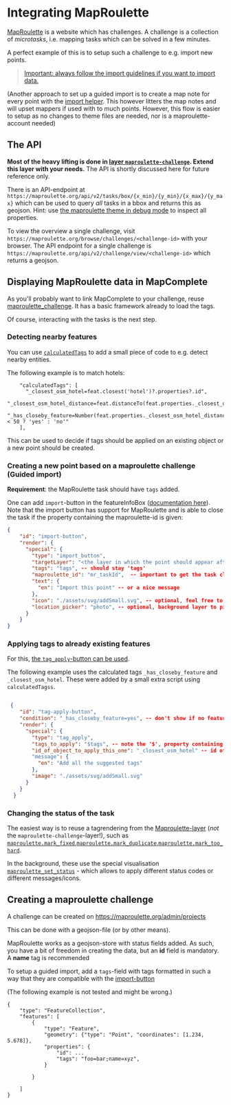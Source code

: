 # Integrating MapRoulette

[MapRoulette](https://www.maproulette.org/) is a website which has challenges. A challenge is a collection of _microtasks_, i.e. mapping tasks which can be solved in a few minutes.

A perfect example of this is to setup such a challenge to e.g. import new points. 

> [Important: always follow the import guidelines if you want to import data.](https://wiki.openstreetmap.org/wiki/Import/Guidelines)

(Another approach to set up a guided import is to create a map note for every point with the [import helper](https://mapcomplete.osm.be/import_helper). This however litters the map notes and will upset mappers if used with to much points. However, this flow is easier to setup as no changes to theme files are needed, nor is a maproulette-account needed)

## The API

**Most of the heavy lifting is done in [layer `maproulette-challenge`](./Docs/Layers/maproulette_challenge.md). Extend this layer with your needs.**
The API is shortly discussed here for future reference only.

There is an API-endpoint at `https://maproulette.org/api/v2/tasks/box/{x_min}/{y_min}/{x_max}/{y_max}` which can be used
to query _all_ tasks in a bbox and returns this as geojson. Hint:
use [the maproulette theme in debug mode](https://mapcomplete.osm.be/maproulette?debug=true) to inspect all properties.

To view the overview a single challenge, visit `https://maproulette.org/browse/challenges/<challenge-id>` with your
browser.
The API endpoint for a single challenge is `https://maproulette.org/api/v2/challenge/view/<challenge-id>` which returns a
geojson.

## Displaying MapRoulette data in MapComplete

As you'll probably want to link MapComplete to your challenge, reuse [maproulette_challenge](Docs/Layers/maproulette_challenge.md).
It has a basic framework already to load the tags.

Of course, interacting with the tasks is the next step.

### Detecting nearby features

You can use [`calculatedTags`](./Docs/CalculatedTags.md) to add a small piece of code to e.g. detect nearby entities.

The following example is to match hotels:

```
    "calculatedTags": [
      "_closest_osm_hotel=feat.closest('hotel')?.properties?.id",
      "_closest_osm_hotel_distance=feat.distanceTo(feat.properties._closest_osm_hotel)",
      "_has_closeby_feature=Number(feat.properties._closest_osm_hotel_distance) < 50 ? 'yes' : 'no'"
    ], 
```

This can be used to decide if tags should be applied on an existing object or a new point should be created.


### Creating a new point based on a maproulette challenge (Guided import)

**Requirement**: the MapRoulette task should have `tags` added.

One can add `import`-button in the featureInfoBox ([documentation here](./Docs/SpecialRenderings.md#importbutton)).
Note that the import button has support for MapRoulette and is able to close the task if the property containing the maproulette-id is given:

```json
{
    "id": "import-button",
    "render": {
      "special": {
        "type": "import_button",
        "targetLayer": "<the layer in which the point should appear afterwards>",
        "tags": "tags", -- should stay 'tags'
        "maproulette_id": "mr_taskId",  -- important to get the task closed
        "text": {
          "en": "Import this point" -- or a nice message
        },
        "icon": "./assets/svg/addSmall.svg", -- optional, feel free to change
        "location_picker": "photo", -- optional, background layer to pinpoint the hotel
      }
    }
}
```


### Applying tags to already existing features

For this, [the `tag_apply`-button can be used](./Docs/SpecialRenderings.md#tagapply).

The following example uses the calculated tags `_has_closeby_feature` and `_closest_osm_hotel`. These were added by a small extra script using `calculatedTagss`.

```json

 {
    "id": "tag-apply-button",
    "condition": "_has_closeby_feature=yes", -- don't show if no feature to add to
    "render": {
      "special": {
        "type": "tag_apply",
        "tags_to_apply": "$tags", -- note the '$', property containing the tags
        "id_of_object_to_apply_this_one": "_closest_osm_hotel" -- id of the feature to add those tags to
        "message": {
          "en": "Add all the suggested tags"
        },
        "image": "./assets/svg/addSmall.svg"
      }
    }
  }

```

### Changing the status of the task

The easiest way is to reuse a tagrendering from the [Maproulette-layer](./Docs/Layers/maproulette.md) (_not_ the `maproulette-challenge`-layer!), such as [`maproulette.mark_fixed`](./Docs/Layers/maproulette.md#markfixed),[`maproulette.mark_duplicate`](./Docs/Layers/maproulette.md#markduplicate),[`maproulette.mark_too_hard`](./Docs/Layers/maproulette.md#marktoohard).

In the background, these use the special visualisation [`maproulette_set_status`](./Docs/SpecialRenderings.md#maproulettesetstatus) - which allows to apply different status codes or different messages/icons.

## Creating a maproulette challenge

A challenge can be created on https://maproulette.org/admin/projects

This can be done with a geojson-file (or by other means).

MapRoulette works as a geojson-store with status fields added. As such, you have a bit of freedom in creating the data, but an **id** field is mandatory. A **name** tag is recommended

To setup a guided import, add a `tags`-field with tags formatted in such a way that they are compatible with the [import-button](./Docs/SpecialRenderings.md#specifying-which-tags-to-copy-or-add)


(The following example is not tested and might be wrong.)

```
{
    "type": "FeatureCollection",
    "features": [
        {
            "type": "Feature",
            "geometry": {"type": "Point", "coordinates": [1.234, 5.678]},
            "properties": {
                "id": ...
                "tags": "foo=bar;name=xyz",
            }
        
        }
    
    ] 
}

```
